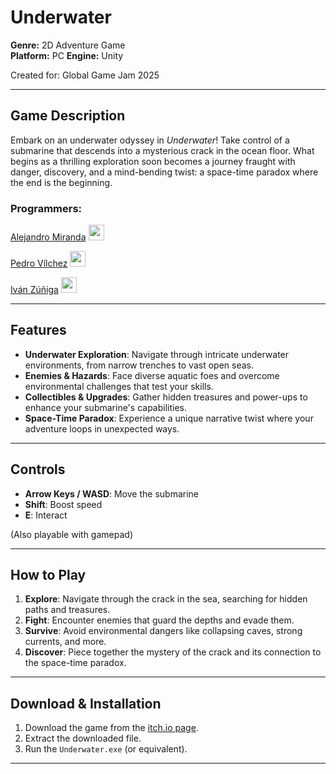 # Underwater

**Genre:** 2D Adventure Game  
**Platform:** PC 
**Engine:** Unity

Created for: Global Game Jam 2025

---

## **Game Description**

Embark on an underwater odyssey in *Underwater*! Take control of a submarine that descends into a mysterious crack in the ocean floor. What begins as a thrilling exploration soon becomes a journey fraught with danger, discovery, and a mind-bending twist: a space-time paradox where the end is the beginning.

### **Programmers:**

 [Alejandro Miranda](https://github.com/ArekkMirmun) <a href="https://arekk.itch.io/" target="_blank">
    <img src="https://img.shields.io/badge/itch.io-%23FF0B34.svg?logo=Itch.io&logoColor=white" height="25" alt="gmail logo"  />
  </a> 
  
[Pedro Vílchez](https://github.com/NuMeRo-999)  <a href="https://numero999.itch.io/" target="_blank">
    <img src="https://img.shields.io/badge/itch.io-%23FF0B34.svg?logo=Itch.io&logoColor=white" height="25" alt="gmail logo"  />
  </a>

  [Iván Zúñiga](https://github.com/VandurTheWizard)  <a href="https://thewizardvandur.itch.io/" target="_blank">
    <img src="https://img.shields.io/badge/itch.io-%23FF0B34.svg?logo=Itch.io&logoColor=white" height="25" alt="gmail logo"  />
  </a>
  

---

## **Features**

- **Underwater Exploration**: Navigate through intricate underwater environments, from narrow trenches to vast open seas.
- **Enemies & Hazards**: Face diverse aquatic foes and overcome environmental challenges that test your skills.
- **Collectibles & Upgrades**: Gather hidden treasures and power-ups to enhance your submarine's capabilities.
- **Space-Time Paradox**: Experience a unique narrative twist where your adventure loops in unexpected ways.

---

## **Controls**

- **Arrow Keys / WASD**: Move the submarine
- **Shift**: Boost speed
- **E**: Interact

(Also playable with gamepad)

---

## **How to Play**

1. **Explore**: Navigate through the crack in the sea, searching for hidden paths and treasures.
2. **Fight**: Encounter enemies that guard the depths and evade them.
3. **Survive**: Avoid environmental dangers like collapsing caves, strong currents, and more.
4. **Discover**: Piece together the mystery of the crack and its connection to the space-time paradox.

---

## **Download & Installation**

1. Download the game from the [itch.io page](https://arekk.itch.io/underwater).
2. Extract the downloaded file.
3. Run the `Underwater.exe` (or equivalent).

---

